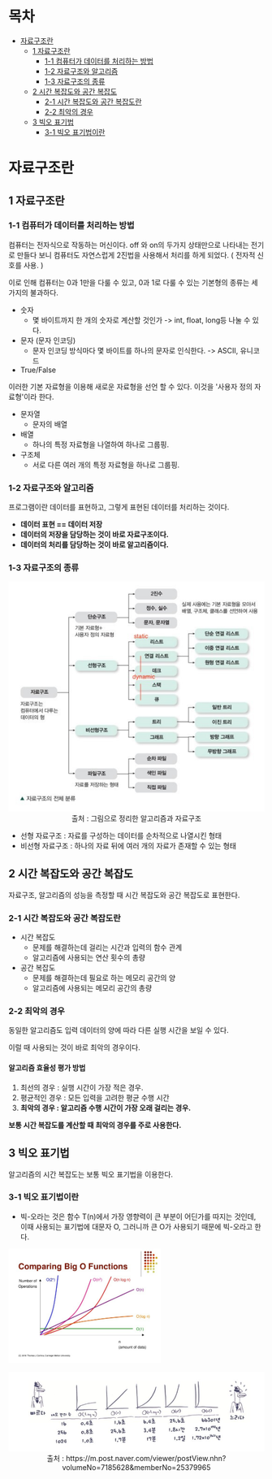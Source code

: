 

# 목차

- [자료구조란](#자료구조란)
  * [1 자료구조란](#1-자료구조란)
    + [1-1 컴퓨터가 데이터를 처리하는 방법](#1-1-컴퓨터가-데이터를-처리하는-방법)
    + [1-2 자료구조와 알고리즘](#1-2-자료구조와-알고리즘)
    + [1-3 자료구조의 종류](#1-3-자료구조의-종류)
  * [2 시간 복잡도와 공간 복잡도](#2-시간-복잡도와-공간-복잡도)
    + [2-1 시간 복잡도와 공간 복잡도란](#2-1-시간-복잡도와-공간-복잡도란)
    + [2-2 최악의 경우](#2-2-최악의-경우)
  * [3 빅오 표기법](#3-빅오-표기법)
    + [3-1 빅오 표기법이란](#3-1-빅오-표기법이란)



# 자료구조란



## 1 자료구조란



### 1-1 컴퓨터가 데이터를 처리하는 방법

컴퓨터는 전자식으로 작동하는 머신이다. off 와 on의 두가지 상태만으로 나타내는 전기로 만들다 보니 컴퓨터도 자연스럽게 2진법을 사용해서 처리를 하게 되었다. ( 전자적 신호를 사용. )

이로 인해 컴퓨터는 0과 1만을 다룰 수 있고, 0과 1로 다룰 수 있는 기본형의 종류는 세 가지의 불과하다.

* 숫자
  * 몇 바이트까지 한 개의 숫자로 계산할 것인가 -> int, float, long등 나눌 수 있다.
* 문자 (문자 인코딩)
  * 문자 인코딩 방식마다 몇 바이트를 하나의 문자로 인식한다. -> ASCII, 유니코드
* True/False

이러한 기본 자료형을 이용해 새로운 자료형을 선언 할 수 있다. 이것을 '사용자 정의 자료형'이라 한다.

* 문자열
  * 문자의 배열
* 배열
  * 하나의 특정 자료형을 나열하여 하나로 그룹핑.
* 구조체
  * 서로 다른 여러 개의 특정 자료형을 하나로 그룹핑.



### 1-2 자료구조와 알고리즘

프로그램이란 데이터를 표현하고, 그렇게 표현된 데이터를 처리하는 것이다.

* **데이터 표현 == 데이터 저장**
* **데이터의 저장을 담당하는 것이 바로 자료구조이다.**
* **데이터의 처리를 담당하는 것이 바로 알고리즘이다.**



### 1-3 자료구조의 종류

<p align="center"><img src="image/mug_obj_201807300847352370.jpg" width="600"/><br>출처 : 그림으로 정리한 알고리즘과 자료구조</p>

* 선형 자료구조 : 자료를 구성하는 데이터를 순차적으로 나열시킨 형태
* 비선형 자료구조 : 하나의 자료 뒤에 여러 개의 자료가 존재할 수 있는 형태



## 2 시간 복잡도와 공간 복잡도

자료구조, 알고리즘의 성능을 측정할 때 시간 복잡도와 공간 복잡도로 표현한다.



### 2-1 시간 복잡도와 공간 복잡도란

* 시간 복잡도
  * 문제를 해결하는데 걸리는 시간과 입력의 함수 관계
  * 알고리즘에 사용되는 연산 횟수의 총량
* 공간 복잡도
  * 문제를 해결하는데 필요로 하는 메모리 공간의 양
  * 알고리즘에 사용되는 메모리 공간의 총량



### 2-2 최악의 경우

동일한 알고리즘도 입력 데이터의 양에 따라 다른 실행 시간을 보일 수 있다.

이럴 때 사용되는 것이 바로 최악의 경우이다.



#### 알고리즘 효율성 평가 방법

1. 최선의 경우 : 실행 시간이 가장 적은 경우.
2. 평균적인 경우 : 모든 입력을 고려한 평균 수행 시간
3. **최악의 경우 : 알고리즘 수행 시간이 가장 오래 걸리는 경우.**

**보통 시간 복잡도를 계산할 때 최악의 경우를 주로 사용한다.**



## 3 빅오 표기법

알고리즘의 시간 복잡도는 보통 빅오 표기법을 이용한다.



### 3-1 빅오 표기법이란

* 빅-오라는 것은 함수 T(n)에서 가장 영향력이 큰 부분이 어딘가를 따지는 것인데, 이때 사용되는 표기법에 대문자 O, 그러니까 큰 O가 사용되기 때문에 빅-오라고 한다.

<img src="image/99EF1E395C7EB4B601.jpeg" width="600" style="zoom:50%;"  />



<p align="center">
  <img src="image/이미지_11.jpg" /><br>출처 : https://m.post.naver.com/viewer/postView.nhn?volumeNo=7185628&memberNo=25379965</p>

